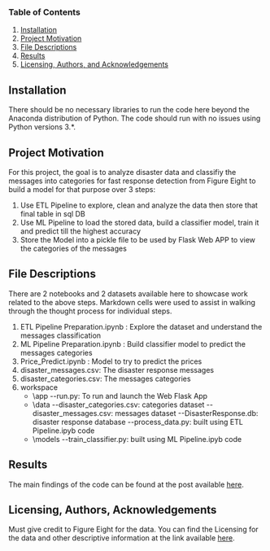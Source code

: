 
### Table of Contents

1. [Installation](#installation)
2. [Project Motivation](#motivation)
3. [File Descriptions](#files)
4. [Results](#results)
5. [Licensing, Authors, and Acknowledgements](#licensing)

## Installation <a name="installation"></a>

There should be no necessary libraries to run the code here beyond the Anaconda distribution of Python.  The code should run with no issues using Python versions 3.*.

## Project Motivation<a name="motivation"></a>

For this project, the goal is to analyze disaster data and classifiy the messages into categories for fast response detection from Figure Eight to build a model for that purpose over 3 steps:

1. Use ETL Pipeline to explore, clean and analyze the data then store that final table in sql DB
2. Use ML Pipeline to load the stored data, build a classifier model, train it and predict till the highest accuracy
3. Store the Model into a pickle file to be used by Flask Web APP to view the categories of the messages


## File Descriptions <a name="files"></a>

There are 2 notebooks and 2 datasets available here to showcase work related to the above steps. Markdown cells were used to assist in walking through the thought process for individual steps.  
1. ETL Pipeline Preparation.ipynb : Explore the  dataset and understand the messages classification
2. ML Pipeline Preparation.ipynb : Build classifier model to predict the messages categories
3. Price_Predict.ipynb : Model to try to predict the prices
4. disaster_messages.csv: The disaster response messages
5. disaster_categories.csv: The messages categories
6. workspace
	- \app
		--run.py: To run and launch the Web Flask App
	- \data
		--disaster_categories.csv: categories dataset
		--disaster_messages.csv: messages dataset
		--DisasterResponse.db: disaster response database
		--process_data.py: built using ETL Pipeline.ipyb code
	- \models
		--train_classifier.py: built using ML Pipeline.ipyb code


## Results<a name="results"></a>

The main findings of the code can be found at the post available [here](https://github.com/ShadyHanafy/Shady/blob/main/Project%20Details.md).

## Licensing, Authors, Acknowledgements<a name="licensing"></a>

Must give credit to Figure Eight for the data.  You can find the Licensing for the data and other descriptive information at the link available [here](https://appen.com/). 
